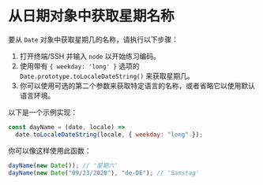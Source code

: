 # 从日期对象中获取星期名称

要从 `Date` 对象中获取星期几的名称，请执行以下步骤：

1. 打开终端/SSH 并输入 `node` 以开始练习编码。
2. 使用带有 `{ weekday: 'long' }` 选项的 `Date.prototype.toLocaleDateString()` 来获取星期几。
3. 你可以使用可选的第二个参数来获取特定语言的名称，或者省略它以使用默认语言环境。

以下是一个示例实现：

```js
const dayName = (date, locale) =>
  date.toLocaleDateString(locale, { weekday: "long" });
```

你可以像这样使用此函数：

```js
dayName(new Date()); // '星期六'
dayName(new Date("09/23/2020"), "de-DE"); // 'Samstag'
```

